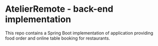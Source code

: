 # AtelierRemote - back-end implementation
This repo contains a Spring Boot implementation of application providing food order and online table booking for restaurants.
